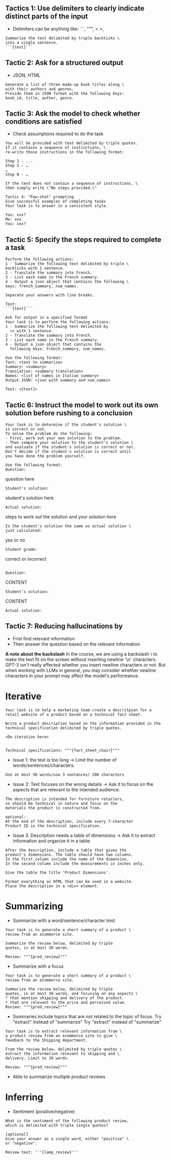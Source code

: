 ## Tactics 1: Use delimiters to clearly indicate distinct parts of the input
* Delimiters can be anything like: ```, """, < >, <tag> </tag>
```
Summarize the text delimited by triple backticks \ 
into a single sentence.
```{text}```
```
## Tactic 2: Ask for a structured output
- JSON, HTML
```
Generate a list of three made-up book titles along \ 
with their authors and genres. 
Provide them in JSON format with the following keys: 
book_id, title, author, genre.
```
## Tactic 3: Ask the model to check whether conditions are satisfied
- Check assumptions required to do the task

```
You will be provided with text delimited by triple quotes. 
If it contains a sequence of instructions, \ 
re-write those instructions in the following format:

Step 1 - ...
Step 2 - …
…
Step N - …

If the text does not contain a sequence of instructions, \ 
then simply write \"No steps provided.\"

Tactic 4: "Few-shot" prompting
Give successful examples of completing tasks
Your task is to answer in a consistent style.

You: xxx?
Me: xxx
You: xxx?
```

## Tactic 5: Specify the steps required to complete a task
```
Perform the following actions: 
1 - Summarize the following text delimited by triple \
backticks with 1 sentence.
2 - Translate the summary into French.
3 - List each name in the French summary.
4 - Output a json object that contains the following \
keys: french_summary, num_names.

Separate your answers with line breaks.

Text:
```{text}```
```

```
Ask for output in a specified format
Your task is to perform the following actions: 
1 - Summarize the following text delimited by 
  <> with 1 sentence.
2 - Translate the summary into French.
3 - List each name in the French summary.
4 - Output a json object that contains the 
  following keys: french_summary, num_names.

Use the following format:
Text: <text to summarize>
Summary: <summary>
Translation: <summary translation>
Names: <list of names in Italian summary>
Output JSON: <json with summary and num_names>

Text: <{text}>
```

## Tactic 6: Instruct the model to work out its own solution before rushing to a conclusion
```
Your task is to determine if the student's solution \
is correct or not.
To solve the problem do the following:
- First, work out your own solution to the problem. 
- Then compare your solution to the student's solution \ 
and evaluate if the student's solution is correct or not. 
Don't decide if the student's solution is correct until 
you have done the problem yourself.

Use the following format:
Question:
```
question here
```
Student's solution:
```
student's solution here
```
Actual solution:
```
steps to work out the solution and your solution here
```
Is the student's solution the same as actual solution \
just calculated:
```
yes or no
```
Student grade:
```
correct or incorrect
```

Question:
```
CONTENT
``` 
Student's solution:
```
CONTENT
```
Actual solution:
```

## Tactic 7: Reducing hallucinations by 
- Frist find relevant information
- Then answer the question based on the relevant information


**A note about the backslash**
In the course, we are using a backslash \ to make the text fit on the screen without inserting newline '\n' characters.
GPT-3 isn't really affected whether you insert newline characters or not. But when working with LLMs in general, you may consider whether newline characters in your prompt may affect the model's performance.

# Iterative

```
Your task is to help a marketing team create a descritpion for a retail website of a product based on a technical fact sheet.

Write a product description based on the information provided in the technical specification delimited by triple quotes.

<Do iteration here>
 

Technical specifications: """{fact_sheet_chair}"""
```
- Issue 1: the text is too long -> Limit the number of words/sentences/characters.
```
Use at most 50 words/use 3 sentances/ 200 characters
```
- Issue 2: Text focuses on the wrong details -> Ask it to focus on the aspects that are relevant to the intended audience.
```
The description is intended for furniture retailers, 
so should be technical in nature and focus on the 
materials the product is constructed from.

optional:
At the end of the description, include every 7-character 
Product ID in the technical specification.
```
- Issue 3. Description needs a table of dimensions -> Ask it to extract information and organize it in a table.

```
After the description, include a table that gives the 
product's dimensions. The table should have two columns.
In the first column include the name of the dimension. 
In the second column include the measurements in inches only.

Give the table the title 'Product Dimensions'.

Format everything as HTML that can be used in a website. 
Place the description in a <div> element.
```
# Summarizing

- Summarize with a word/sentence/character limit
```
Your task is to generate a short summary of a product \
review from an ecommerce site. 

Summarize the review below, delimited by triple 
quotes, in at most 30 words. 

Review: """{prod_review}"""
```
-  Summarize with a focus
```
Your task is to generate a short summary of a product \
review from an ecommerce site. 

Summarize the review below, delimited by triple 
quotes, in at most 30 words, and focusing on any aspects \
* that mention shipping and delivery of the product.
* that are relevant to the price and perceived value. 
Review: """{prod_review}"""
```
- Summaries include topics that are not related to the topic of focus. Try "extract" instead of "summarize"
Try "extract" instead of "summarize"
```
Your task is to extract relevant information from \ 
a product review from an ecommerce site to give \
feedback to the Shipping department. 

From the review below, delimited by triple quotes \
extract the information relevant to shipping and \ 
delivery. Limit to 30 words. 

Review: """{prod_review}"""
```
- Able to summarize multiple product reviews

# Inferring
- Sentiment (positive/negative)
```
What is the sentiment of the following product review, 
which is delimited with triple single quotes?

[optional]
Give your answer as a single word, either "positive" \
or "negative".

Review text: '''{lamp_review}'''
```
